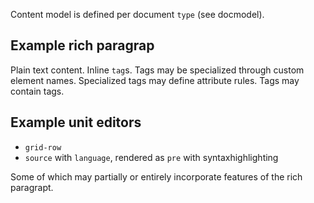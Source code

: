 
Content model is defined per document `type` (see docmodel).


## Example rich paragrap

Plain text content.
Inline `tag`s.
Tags may be specialized through custom element names.
Specialized tags may define attribute rules.
Tags may contain tags.


## Example unit editors

 * `grid-row`
 * `source` with `language`, rendered as `pre` with syntaxhighlighting

Some of which may partially or entirely incorporate features of the rich paragrapt.
